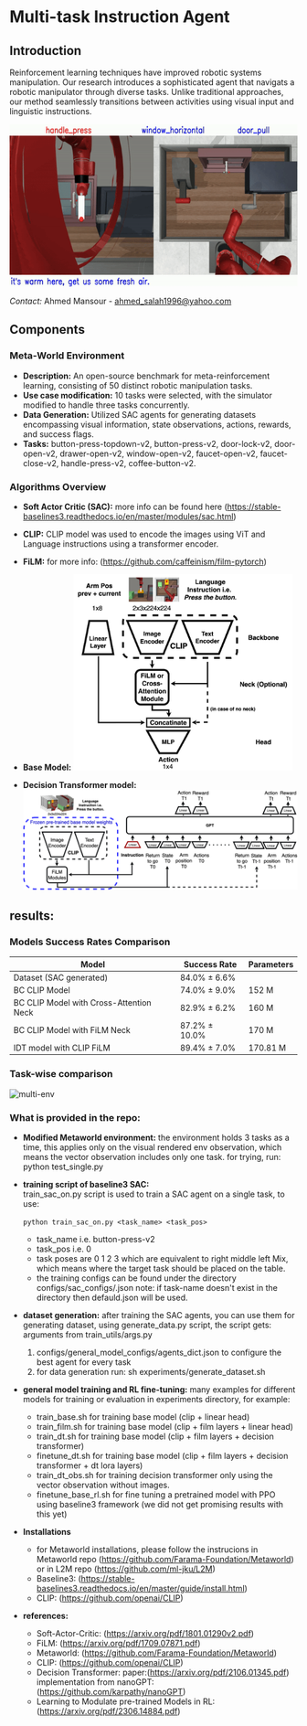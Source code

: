 # Multi-task Instruction Agent

## Introduction
Reinforcement learning techniques have improved robotic systems manipulation. 
Our research introduces a sophisticated agent that navigats a robotic manipulator through diverse tasks. 
Unlike traditional approaches, our method seamlessly transitions between activities using visual input and linguistic instructions. 

![base](figures/base10_3.gif) 

*Contact:* Ahmed Mansour - ahmed_salah1996@yahoo.com


## Components

### Meta-World Environment
- **Description:** An open-source benchmark for meta-reinforcement learning, consisting of 50 distinct robotic manipulation tasks.
- **Use case modification:** 10 tasks were selected, with the simulator modified to handle three tasks concurrently.
- **Data Generation:** Utilized SAC agents for generating datasets encompassing visual information, state observations, actions, rewards, and success flags.
- **Tasks:** button-press-topdown-v2, button-press-v2, door-lock-v2, door-open-v2, drawer-open-v2, window-open-v2, faucet-open-v2, faucet-close-v2, handle-press-v2, coffee-button-v2.



### Algorithms Overview
- **Soft Actor Critic (SAC):** more info can be found here (https://stable-baselines3.readthedocs.io/en/master/modules/sac.html)


- **CLIP:** CLIP model was used to encode the images using ViT and Language instructions using a transformer encoder.

- **FiLM:** for more info: (https://github.com/caffeinism/film-pytorch)

- **Base Model:** 
    <img src='figures/base.png' width='384'>


- **Decision Transformer model:** 
![DT](figures/dt.png) 

## results:
### Models Success Rates Comparison

| Model                                  | Success Rate         | Parameters |
|----------------------------------------|----------------------|------------|
| Dataset (SAC generated)                | 84.0% ± 6.6%         |            |
| BC CLIP Model                          | 74.0% ± 9.0%         | 152 M      |
| BC CLIP Model with Cross-Attention Neck| 82.9% ± 6.2%         | 160 M      |
| BC CLIP Model with FiLM Neck           | 87.2% ± 10.0%        | 170 M      |
| IDT model with CLIP FiLM               | 89.4% ± 7.0%         | 170.81 M   |

### Task-wise comparison
![multi-env](figures/results.png)




### What is provided in the repo:
- **Modified Metaworld environment:** the environment holds 3 tasks as a time, this applies only on the visual rendered env observation, which means the vector observation includes only one task.
for trying, run: python  test_single.py

- **training script of baseline3 SAC:**  
train_sac_on.py script is used to train a SAC agent on a single task, to use:

  `python train_sac_on.py <task_name> <task_pos>`

  * task_name i.e. button-press-v2 
  * task_pos i.e. 0
  * task poses are 0 1 2 3 which are equivalent to right middle left Mix, which means where the target task should be placed on the table.
  * the training configs can be found under the directory configs/sac_configs/<task-name>.json 
  note: if task-name doesn't exist in the directory then defauld.json will be used.

- **dataset generation:**
after training the SAC agents, you can use them for generating dataset, using generate_data.py script, the script gets:
arguments from train_utils/args.py
  1. configs/general_model_configs/agents_dict.json to configure the best agent for every task
  2. for data generation run:
sh experiments/generate_dataset.sh

- **general model training and RL fine-tuning:**
many examples for different models for training or evaluation in experiments directory, for example:
  * train_base.sh  for training base model (clip + linear head)
  * train_film.sh  for training base model (clip + film layers + linear head)
  * train_dt.sh    for training base model (clip + film layers + decision transformer)
  * finetune_dt.sh for training base model (clip + film layers + decision transformer + dt lora layers)
  * train_dt_obs.sh for training decision transformer only using the vector observation without images.
  * finetune_base_rl.sh for fine tuning a pretrained model with PPO using baseline3 framework (we did not get promising results with this yet) 
- **Installations**
  * for Metaworld installations, please follow the instrucions in Metaworld repo (https://github.com/Farama-Foundation/Metaworld) or in L2M repo (https://github.com/ml-jku/L2M)
  * Baseline3: (https://stable-baselines3.readthedocs.io/en/master/guide/install.html)
  * CLIP: (https://github.com/openai/CLIP)

- **references:**
  * Soft-Actor-Critic: (https://arxiv.org/pdf/1801.01290v2.pdf)
  * FiLM: (https://arxiv.org/pdf/1709.07871.pdf)
  * Metaworld: (https://github.com/Farama-Foundation/Metaworld)
  * CLIP: (https://github.com/openai/CLIP)
  * Decision Transformer: paper:(https://arxiv.org/pdf/2106.01345.pdf)   implementation from nanoGPT:(https://github.com/karpathy/nanoGPT) 
  * Learning to Modulate pre-trained Models in RL: (https://arxiv.org/pdf/2306.14884.pdf)

